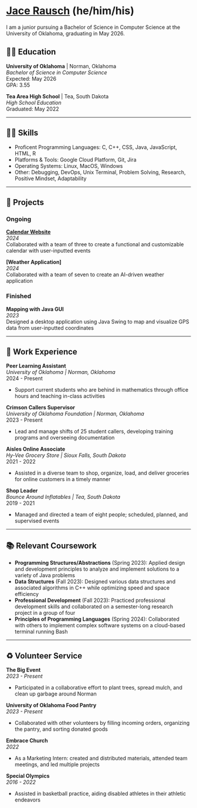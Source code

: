 # [Jace Rausch](mailto:jacerausch@gmail.com) (he/him/his)

I am a junior pursuing a Bachelor of Science in Computer Science at the University of Oklahoma, graduating in May 2026.

## 👨‍🎓 Education

**University of Oklahoma** | Norman, Oklahoma  
_Bachelor of Science in Computer Science_  
Expected: May 2026  
GPA: 3.55 

**Tea Area High School** | Tea, South Dakota  
_High School Education_  
Graduated: May 2022  

---

## 👨‍💻 Skills

- Proficent Programming Languages: C, C++, CSS, Java, JavaScript, HTML, R
- Platforms & Tools: Google Cloud Platform, Git, Jira
- Operating Systems: Linux, MacOS, Windows
- Other: Debugging, DevOps, Unix Terminal, Problem Solving, Research, Positive Mindset, Adaptability

---

## 🚀 Projects

### Ongoing

**[Calendar Website](https://github.com/jacers/CalendarApplication)**  
_2024_  
Collaborated with a team of three to create a functional and customizable calendar with user-inputted events

**[Weather Application]**  
_2024_  
Collaborated with a team of seven to create an AI-driven weather application

### Finished

**Mapping with Java GUI**  
_2023_  
Designed a desktop application using Java Swing to map and visualize GPS data from user-inputted coordinates

---

## 💼 Work Experience

**Peer Learning Assistant**  
_University of Oklahoma | Norman, Oklahoma_  
2024 - Present  
- Support current students who are behind in mathematics through office hours and teaching in-class activities

**Crimson Callers Supervisor**  
_University of Oklahoma Foundation | Norman, Oklahoma_  
2023 - Present  
- Lead and manage shifts of 25 student callers, developing training programs and overseeing documentation

**Aisles Online Associate**  
_Hy-Vee Grocery Store | Sioux Falls, South Dakota_  
2021 - 2022  
- Assisted in a diverse team to shop, organize, load, and deliver groceries for online customers in a timely manner

**Shop Leader**  
_Bounce Around Inflatables | Tea, South Dakota_  
2019 - 2021  
- Managed and directed a team of eight people; scheduled, planned, and supervised events

---

## 📚 Relevant Coursework

- **Programming Structures/Abstractions** (Spring 2023): Applied design and development principles to analyze and implement solutions to a variety of Java problems
- **Data Structures** (Fall 2023): Designed various data structures and associated algorithms in C++ while optimizing speed and space efficiency
- **Professional Development** (Fall 2023): Practiced professional development skills and collaborated on a semester-long research project in a group of four
- **Principles of Programming Languages** (Spring 2024): Collaborated with others to implement complex software systems on a cloud-based terminal running Bash

---

## ♻️ Volunteer Service

**The Big Event**  
_2023 - Present_  
- Participated in a collaborative effort to plant trees, spread mulch, and clean up garbage around Norman

**University of Oklahoma Food Pantry**  
_2023 - Present_  
- Collaborated with other volunteers by filling incoming orders, organizing the pantry, and sorting donated goods

**Embrace Church**  
_2022_  
- As a Marketing Intern: created and distributed materials, attended team meetings, and led multiple projects

**Special Olympics**  
_2016 - 2022_  
- Assisted in basketball practice, aiding disabled athletes in their athletic endeavors
